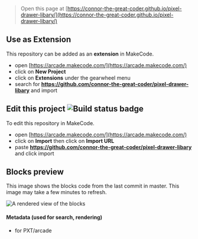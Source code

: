  


> Open this page at [https://connor-the-great-coder.github.io/pixel-drawer-libary/](https://connor-the-great-coder.github.io/pixel-drawer-libary/)

## Use as Extension

This repository can be added as an **extension** in MakeCode.

* open [https://arcade.makecode.com/](https://arcade.makecode.com/)
* click on **New Project**
* click on **Extensions** under the gearwheel menu
* search for **https://github.com/connor-the-great-coder/pixel-drawer-libary** and import

## Edit this project ![Build status badge](https://github.com/connor-the-great-coder/pixel-drawer-libary/workflows/MakeCode/badge.svg)

To edit this repository in MakeCode.

* open [https://arcade.makecode.com/](https://arcade.makecode.com/)
* click on **Import** then click on **Import URL**
* paste **https://github.com/connor-the-great-coder/pixel-drawer-libary** and click import

## Blocks preview

This image shows the blocks code from the last commit in master.
This image may take a few minutes to refresh.

![A rendered view of the blocks](https://github.com/connor-the-great-coder/pixel-drawer-libary/raw/master/.github/makecode/blocks.png)

#### Metadata (used for search, rendering)

* for PXT/arcade
<script src="https://makecode.com/gh-pages-embed.js"></script><script>makeCodeRender("{{ site.makecode.home_url }}", "{{ site.github.owner_name }}/{{ site.github.repository_name }}");</script>
